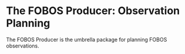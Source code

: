 # The FOBOS Producer: Observation Planning

The FOBOS Producer is the umbrella package for planning FOBOS
observations.

